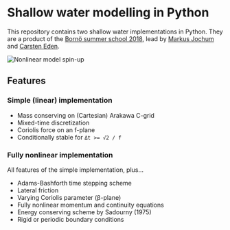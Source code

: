# Shallow water modelling in Python

This repository contains two shallow water implementations in Python. They are a product of the [Bornö summer school 2018](https://nbiocean.bitbucket.io/bornoe2018b/), lead by [Markus Jochum](https://www.nbi.ku.dk/english/staff/?pure=en/persons/437464) and [Carsten Eden](https://www.ifm.uni-hamburg.de/en/institute/staff/eden.html).

![Nonlinear model spin-up](preview.gif?raw=true)

## Features

### Simple (linear) implementation

- Mass conserving on (Cartesian) Arakawa C-grid
- Mixed-time discretization
- Coriolis force on an f-plane
- Conditionally stable for `Δt >= √2 / f`

### Fully nonlinear implementation

All features of the simple implementation, plus...

- Adams-Bashforth time stepping scheme
- Lateral friction
- Varying Coriolis parameter (β-plane)
- Fully nonlinear momentum and continuity equations
- Energy conserving scheme by Sadourny (1975)
- Rigid or periodic boundary conditions
